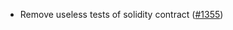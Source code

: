 - Remove useless tests of solidity contract
  ([\#1355](https://github.com/axonweb3/axon/pull/1355))
